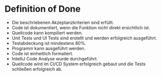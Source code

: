 # Definition of Done

* Die beschriebenen Akzeptanzkriterien sind erfüllt.
* Code ist dokumentiert, wenn die Funktion nicht direkt ersichtlich ist.
* Quellcode kann kompiliert werden.
* Unit Tests und UI Tests sind erstellt und werden erfolgreich ausgeführt.
* Testabdeckung ist mindestens 80%.
* Programm kann ausgeführt werden.
* Code ist einheitlich formatiert.
* IntelliJ Code Analyse wurde durchgeführt.
* Quellcode wird im CI/CD System erfolgreich gebaut und die Tests schließen erfolgreich ab.